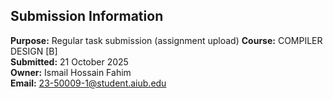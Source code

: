 ## Submission Information

**Purpose:** Regular task submission (assignment upload)
**Course:** COMPILER DESIGN [B]  
**Submitted:** 21 October 2025  
**Owner:** Ismail Hossain Fahim  
**Email:** 23-50009-1@student.aiub.edu
